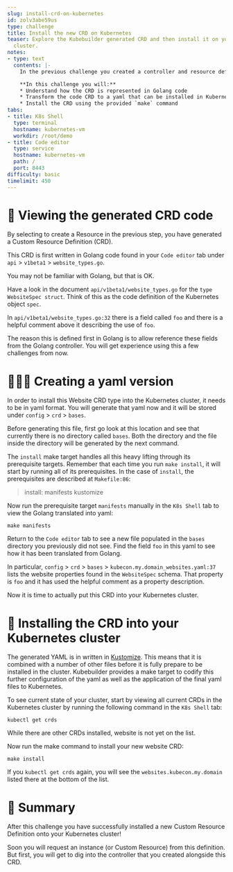 ```yaml
---
slug: install-crd-on-kubernetes
id: zolv3abe59us
type: challenge
title: Install the new CRD on Kubernetes
teaser: Explore the Kubebuilder generated CRD and then install it on your Kubernetes
  cluster.
notes:
- type: text
  contents: |-
    In the previous challenge you created a controller and resource definition (CRD). Now is your chance to explore the resource CRD!

    **In this challenge you will:**
    * Understand how the CRD is represented in Golang code
    * Transform the code CRD to a yaml that can be installed in Kubernetes
    * Install the CRD using the provided `make` command
tabs:
- title: K8s Shell
  type: terminal
  hostname: kubernetes-vm
  workdir: /root/demo
- title: Code editor
  type: service
  hostname: kubernetes-vm
  path: /
  port: 8443
difficulty: basic
timelimit: 450
---
```


🧬 Viewing the generated CRD code
==============

By selecting to create a Resource in the previous step, you have generated a Custom Resource Definition (CRD).

This CRD is first written in Golang code found in your `Code editor` tab under `api` > `v1beta1` > `website_types.go`.

You may not be familiar with Golang, but that is OK.

Have a look in the document `api/v1beta1/website_types.go` for the `type WebsiteSpec struct`. Think of this as the code definition of the Kubernetes object `spec`.

In `api/v1beta1/website_types.go:32` there is a field called `foo` and there is a helpful comment above it describing the use of `foo`.

The reason this is defined first in Golang is to allow reference these fields from the Golang controller. You will get experience using this a few challenges from now.


👩🏾‍💻 Creating a yaml version
==============

In order to install this Website CRD type into the Kubernetes cluster, it needs to be in yaml format. You will generate that yaml now and it will be stored under `config` > `crd` > `bases`.

Before generating this file, first go look at this location and see that currently there is no directory called `bases`. Both the directory and the file inside the directory will be generated by the next command.

The `install` make target handles all this heavy lifting through its prerequisite targets. Remember that each time you run `make install`, it will start by running all of its prerequisites. In the case of `install`, the prerequisites are described at `Makefile:86`:

> install: manifests kustomize

Now run the prerequisite target `manifests` manually in the `K8s Shell` tab to view the Golang translated into yaml:

```
make manifests
```

Return to the `Code editor` tab to see a new file populated in the `bases` directory you previously did not see. Find the field `foo` in this yaml to see how it has been translated from Golang.

In particular, `config` > `crd` > `bases` > `kubecon.my.domain_websites.yaml:37` lists the website properties found in the `WebsiteSpec` schema. That property is `foo` and it has used the helpful comment as a property description.

Now it is time to actually put this CRD into your Kubernetes cluster.


🚀 Installing the CRD into your Kubernetes cluster
==============

The generated YAML is in written in [Kustomize](https://kustomize.io/). This means that it is combined with a number of other files before it is fully prepare to be installed in the cluster. Kubebuilder provides a make target to codify this further configuration of the yaml as well as the application of the final yaml files to Kubernetes.

To see current state of your cluster, start by viewing all current CRDs in the Kubernetes cluster by running the following command in the `K8s Shell` tab:

```
kubectl get crds
```

While there are other CRDs installed, website is not yet on the list.

Now run the make command to install your new website CRD:

```
make install
```

If you `kubectl get crds` again, you will see the `websites.kubecon.my.domain` listed there at the bottom of the list.


📕 Summary
==============

After this challenge you have successfully installed a new Custom Resource Definition onto your Kubernetes cluster!

Soon you will request an instance (or Custom Resource) from this definition. But first, you will get to dig into the controller that you created alongside this CRD.
